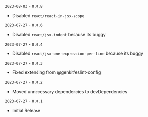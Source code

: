 `2023-08-03` - `0.0.8`

- Disabled `react/react-in-jsx-scope`

`2023-07-27` - `0.0.6`

- Disabled `react/jsx-indent` because its buggy

`2023-07-27` - `0.0.4`

- Disabled `react/jsx-one-expression-per-line` because its buggy

`2023-07-27` - `0.0.3`

- Fixed extending from @genkit/eslint-config

`2023-07-27` - `0.0.2`

- Moved unnecessary dependencies to devDependencies

`2023-07-27` - `0.0.1`

- Initial Release
